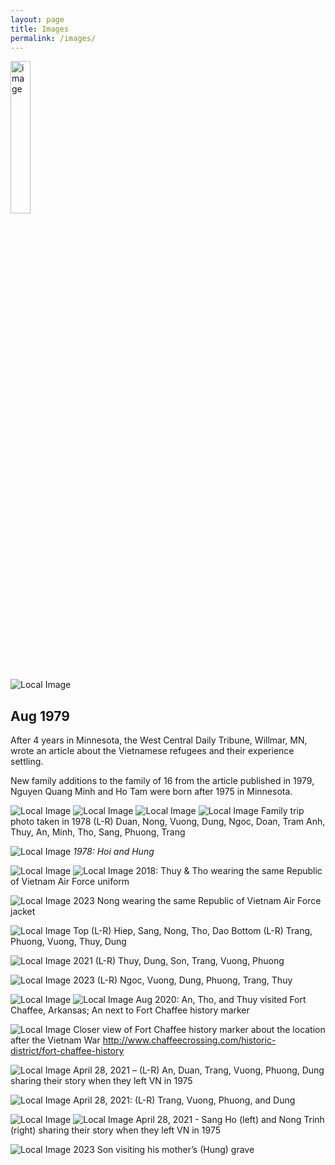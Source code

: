 ```yaml
---
layout: page
title: Images
permalink: /images/
---
```

<img src="/images/image20.png" alt="image" width="auto" height="25%">

![Local Image](/images/image8.png)
## Aug 1979
After 4 years in Minnesota, the West Central Daily Tribune, Willmar, MN, wrote an article about the Vietnamese refugees and their experience settling.

New family additions to the family of 16 from the article published in 1979, Nguyen Quang Minh and Ho Tam were born after 1975 in Minnesota.

![Local Image](/images/image3.png)
![Local Image](/images/image2.png)
![Local Image](/images/image12.png)
![Local Image](/images/image22.png)
Family trip photo taken in 1978 
(L-R) Duan, Nong, Vuong, Dung, Ngoc, Doan, Tram Anh, Thuy, An, Minh, Tho, Sang, Phuong, Trang

![Local Image](/images/image9.png)
*1978: Hoi and Hung*

![Local Image](/images/image23.png)
![Local Image](/images/image21.png)
2018: Thuy & Tho wearing the same Republic of Vietnam Air Force uniform

![Local Image](/images/image15.png)
2023 Nong wearing the same Republic of Vietnam Air Force jacket

![Local Image](/images/image13.png)
Top (L-R) Hiep, Sang, Nong, Tho, Dao
Bottom (L-R) Trang, Phuong, Vuong, Thuy, Dung

![Local Image](/images/image24.png)
2021 (L-R) Thuy, Dung, Son, Trang, Vuong, Phuong

![Local Image](/images/image18.png)
2023 (L-R) Ngoc, Vuong, Dung, Phuong, Trang, Thuy

![Local Image](/images/image26.png) ![Local Image](/images/image4.png)
Aug 2020: An, Tho, and Thuy visited Fort Chaffee, Arkansas; An next to Fort Chaffee history marker

![Local Image](/images/image28.png)
Closer view of Fort Chaffee history marker about the location after the Vietnam War
http://www.chaffeecrossing.com/historic-district/fort-chaffee-history

![Local Image](/images/image25.png)
April 28, 2021 – (L-R) An, Duan, Trang, Vuong, Phuong, Dung sharing their story when they left VN in 1975

![Local Image](/images/image6.png)
April 28, 2021: (L-R) Trang, Vuong, Phuong, and Dung

![Local Image](/images/image27.png) ![Local Image](/images/image7.png)
April 28, 2021 - Sang Ho (left) and Nong Trinh (right) sharing their story when they left VN in 1975

![Local Image](/images/image29.png)
2023 Son visiting his mother’s (Hung) grave 
